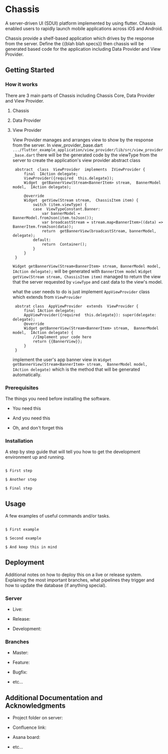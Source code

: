 <!--
This README describes the package. If you publish this package to pub.dev,
this README's contents appear on the landing page for your package.

For information about how to write a good package README, see the guide for
[writing package pages](https://dart.dev/guides/libraries/writing-package-pages).

For general information about developing packages, see the Dart guide for
[creating packages](https://dart.dev/guides/libraries/create-library-packages)
and the Flutter guide for
[developing packages and plugins](https://flutter.dev/developing-packages).
-->
# Chassis

  

A server-driven UI (SDUI) platform implemented by using flutter. Chassis enabled users to rapidly launch mobile applications across iOS and Android.

Chassis provide a shelf-based application which drives by the response from the server. Define the {{blah blah specs}} then chassis will be generated based code for the application including Data Provider and View Provider.

  

## Getting Started

  

### How it works

  

There are 3 main parts of Chassis including Chassis Core, Data Provider and View Provider.

  

1. Chassis 
2. Data Provider
3. View Provider

  

	View Provider manages and arranges view to show by the response from the server.
In view_provider_base.dart
```.../flutter_example_application/view_provider/lib/src/view_provider_base.dart```
there will be the generated code by the viewType from the server to create the application's view provider abstract class

	    abstract  class  ViewProvider  implements  IViewProvider {
	        final  IAction delegate;
	        ViewProvider({required  this.delegate});
	        Widget  getBannerView(Stream<BannerItem> stream,  BannerModel model,  IAction delegate);
        
		    @override
		    Widget  getView(Stream stream,  ChassisItem item) {
			    switch (item.viewType) {
			    case  ViewTypeConstant.Banner:
				    var bannerModel =  BannerModel.fromJson(item.toJson());
				    var broadcastStream = stream.map<BannerItem>((data) =>  BannerItem.fromJson(data));
				    return  getBannerView(broadcastStream, bannerModel, delegate);
			    default:
				    return  Container();
			    }
		    }
	    }



   

	 `Widget getBannerView(Stream<BannerItem> stream, BannerModel model, IAction delegate);` will be generated with `BannerItem model` 
 `Widget getView(Stream stream, ChassisItem item)` managed to return the view that the server requested by `viewType` and cast data to the view's model.

	what the user needs to do is just implement `AppViewProvider` class which extends from `ViewProvider`
	

	    abstrat class  AppViewProvider  extends  ViewProvider {
		    final IAction delegate;
		    AppViewProvider({required  this.delegate}): super(delegate: delegate);
		    @override
		    Widget getBannerView(Stream<BannerItem> stream,  BannerModel model,  IAction delegate) {
			    //Implement your code here
			    return {{BannerView}};
		    }
	    }

	implement the user's app banner view in `Widget getBannerView(Stream<BannerItem> stream,  BannerModel model,  IAction delegate)` which is the method that will be generated automatically.


### Prerequisites

  

The things you need before installing the software.

  

* You need this

* And you need this

* Oh, and don't forget this

  

### Installation

  

A step by step guide that will tell you how to get the development environment up and running.

  

```

$ First step

$ Another step

$ Final step

```

  

## Usage

  

A few examples of useful commands and/or tasks.

  

```

$ First example

$ Second example

$ And keep this in mind

```

  

## Deployment

  

Additional notes on how to deploy this on a live or release system. Explaining the most important branches, what pipelines they trigger and how to update the database (if anything special).

  

### Server

  

* Live:

* Release:

* Development:

  

### Branches

  

* Master:

* Feature:

* Bugfix:

* etc...

  

## Additional Documentation and Acknowledgments

  

* Project folder on server:

* Confluence link:

* Asana board:

* etc...